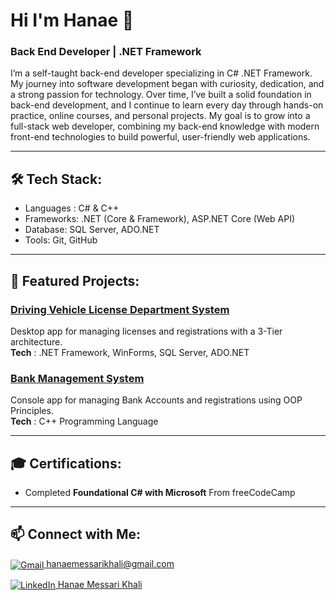 # Hi I'm Hanae 👋

### Back End Developer | .NET Framework

I’m a self-taught back-end developer specializing in C#  .NET Framework. My journey into software development  began with curiosity, dedication, and a strong passion for technology.
Over time, I’ve built a solid foundation in back-end development, and I continue to learn every day through hands-on practice, online courses, and personal projects. My goal is to grow into a full-stack web developer, combining my back-end knowledge with modern front-end technologies to build powerful, user-friendly web applications.
***
## 🛠️ Tech Stack:

- Languages : C# & C++
- Frameworks: .NET (Core & Framework), ASP.NET Core (Web API)
- Database: SQL Server, ADO.NET
- Tools: Git, GitHub
***
## 🌟 Featured Projects:

### [Driving Vehicle License Department System](https://github.com/hanae-mk/DVLD_Project)  

Desktop app for managing licenses and registrations with a 3-Tier architecture.   
**Tech** : .NET Framework, WinForms, SQL Server, ADO.NET

### [Bank Management System](https://github.com/hanae-mk/Bank-Management-System)

Console app for managing Bank Accounts and registrations using OOP Principles.  
**Tech** : C++ Programming Language
***

## 🎓 Certifications:
- Completed **Foundational C# with Microsoft** From freeCodeCamp
***

## 📫 Connect with Me:

[<img src="https://img.icons8.com/color/20/000000/gmail-new.png" alt="Gmail" style="vertical-align:middle;"/> hanaemessarikhali@gmail.com](mailto:hanaemessarikhali@gmail.com)

[<img src="https://img.icons8.com/color/20/000000/linkedin.png" alt="LinkedIn" style="vertical-align:middle;"/> Hanae Messari Khali](https://www.linkedin.com/in/hanae-mk)

